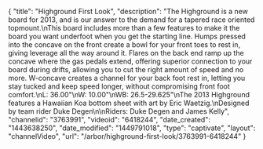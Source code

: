 {
    "title": "Highground First Look",
    "description": "The Highground is a new board for 2013, and is our answer to the demand for a tapered race oriented topmount.\nThis board includes more than a few features to make it the board you want underfoot when you get the starting line. Humps pressed into the concave on the front create a bowl for your front toes to rest in, giving leverage all the way around it. Flares on the back end ramp up the concave where the gas pedals extend, offering superior connection to your board during drifts, allowing you to cut the right amount of speed and no more. W-concave creates a channel for your back foot rest in, letting you stay tucked and keep speed longer, without compromising front foot comfort.\nL: 36.00\"\nW: 10.00\"\nWB: 26.5-29.625\"\nThe 2013 Highground features a Hawaiian Koa bottom sheet with art by Eric Waetzig.\nDesigned by team rider Duke Degen\n\nRiders: Duke Degen and James Kelly",
    "channelid": "3763991",
    "videoid": "6418244",
    "date_created": "1443638250",
    "date_modified": "1449791018",
    "type": "captivate",
    "layout": "channelVideo",
    "url": "\/arbor\/highground-first-look\/3763991-6418244"
}